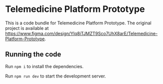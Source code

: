 
  # Telemedicine Platform Prototype

  This is a code bundle for Telemedicine Platform Prototype. The original project is available at https://www.figma.com/design/Ylq8iTJMZT9Sco7UhX8arE/Telemedicine-Platform-Prototype.

  ## Running the code

  Run `npm i` to install the dependencies.

  Run `npm run dev` to start the development server.
  